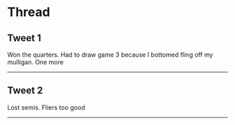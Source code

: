 # Thread

## Tweet 1

Won the quarters. Had to draw game 3 because I bottomed fling off my mulligan. One more

---

## Tweet 2

Lost semis. Fliers too good

---

